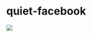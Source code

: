 quiet-facebook
==============

![](https://raw.githubusercontent.com/maxfriedrich/quiet-facebook/master/screenshot.png)
